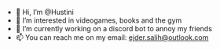 - 👋 Hi, I’m @Hustini
- 👀 I’m interested in videogames, books and the gym
- 🌱 I’m currently working on a discord bot to annoy my friends
- 📫 You can reach me on my email: ejder.salih@outlook.com

<!---
Hustini/Hustini is a ✨ special ✨ repository because its `README.md` (this file) appears on your GitHub profile.
You can click the Preview link to take a look at your changes.
--->
